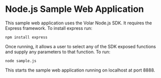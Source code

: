 Node.js Sample Web Application
=====================
This sample web application uses the Volar Node.js SDK.  It requires the Express framework. To install express run:
```
npm install express
```

Once running, it allows a user to select any of the SDK exposed functions and supply any parameters to that function.  To run:
```
node sample.js
```
This starts the sample web application running on localhost at port 8888.
